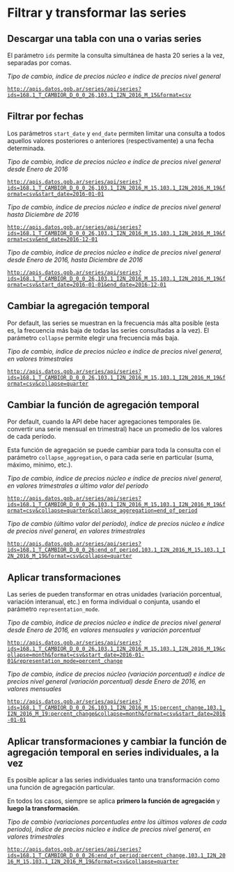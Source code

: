 # Filtrar y transformar las series

## Descargar una tabla con una o varias series

El parámetro `ids` permite la consulta simultánea de hasta 20 series a la vez, separadas por comas.

*Tipo de cambio, índice de precios núcleo e índice de precios nivel general*

[`http://apis.datos.gob.ar/series/api/series?ids=168.1_T_CAMBIOR_D_0_0_26,103.1_I2N_2016_M_15&format=csv`](http://apis.datos.gob.ar/series/api/series?ids=168.1_T_CAMBIOR_D_0_0_26,103.1_I2N_2016_M_15&format=csv
)

## Filtrar por fechas

Los parámetros `start_date` y `end_date` permiten limitar una consulta a todos aquellos valores posteriores o anteriores (respectivamente) a una fecha determinada.

*Tipo de cambio, índice de precios núcleo e índice de precios nivel general desde Enero de 2016*

[`http://apis.datos.gob.ar/series/api/series?ids=168.1_T_CAMBIOR_D_0_0_26,103.1_I2N_2016_M_15,103.1_I2N_2016_M_19&format=csv&start_date=2016-01-01`](http://apis.datos.gob.ar/series/api/series?ids=168.1_T_CAMBIOR_D_0_0_26,103.1_I2N_2016_M_15,103.1_I2N_2016_M_19&format=csv&start_date=2016-01-01
)

*Tipo de cambio, índice de precios núcleo e índice de precios nivel general hasta Diciembre de 2016*

[`http://apis.datos.gob.ar/series/api/series?ids=168.1_T_CAMBIOR_D_0_0_26,103.1_I2N_2016_M_15,103.1_I2N_2016_M_19&format=csv&end_date=2016-12-01`](http://apis.datos.gob.ar/series/api/series?ids=168.1_T_CAMBIOR_D_0_0_26,103.1_I2N_2016_M_15,103.1_I2N_2016_M_19&format=csv&end_date=2016-12-01
)

*Tipo de cambio, índice de precios núcleo e índice de precios nivel general desde Enero de 2016, hasta Diciembre de 2016*

[`http://apis.datos.gob.ar/series/api/series?ids=168.1_T_CAMBIOR_D_0_0_26,103.1_I2N_2016_M_15,103.1_I2N_2016_M_19&format=csv&start_date=2016-01-01&end_date=2016-12-01`](http://apis.datos.gob.ar/series/api/series?ids=168.1_T_CAMBIOR_D_0_0_26,103.1_I2N_2016_M_15,103.1_I2N_2016_M_19&format=csv&start_date=2016-01-01&end_date=2016-12-01
)

## Cambiar la agregación temporal

Por default, las series se muestran en la frecuencia más alta posible (esta es, la frecuencia más baja de todas las series consultadas a la vez). El parámetro `collapse` permite elegir una frecuencia más baja.

*Tipo de cambio, índice de precios núcleo e índice de precios nivel general, en valores trimestrales*

[`http://apis.datos.gob.ar/series/api/series?ids=168.1_T_CAMBIOR_D_0_0_26,103.1_I2N_2016_M_15,103.1_I2N_2016_M_19&format=csv&collapse=quarter`](http://apis.datos.gob.ar/series/api/series?ids=168.1_T_CAMBIOR_D_0_0_26,103.1_I2N_2016_M_15,103.1_I2N_2016_M_19&format=csv&collapse=quarter
)

## Cambiar la función de agregación temporal

Por default, cuando la API debe hacer agregaciones temporales (ie. convertir una serie mensual en trimestral) hace un promedio de los valores de cada período.

Esta función de agregación se puede cambiar para toda la consulta con el parámetro `collapse_aggregation`, o para cada serie en particular (suma, máximo, mínimo, etc.).

*Tipo de cambio, índice de precios núcleo e índice de precios nivel general, en valores trimestrales a último valor del período*

[`http://apis.datos.gob.ar/series/api/series?ids=168.1_T_CAMBIOR_D_0_0_26,103.1_I2N_2016_M_15,103.1_I2N_2016_M_19&format=csv&collapse=quarter&collapse_aggregation=end_of_period`](http://apis.datos.gob.ar/series/api/series?ids=168.1_T_CAMBIOR_D_0_0_26,103.1_I2N_2016_M_15,103.1_I2N_2016_M_19&format=csv&collapse=quarter&collapse_aggregation=end_of_period
)

*Tipo de cambio (último valor del período), índice de precios núcleo e índice de precios nivel general, en valores trimestrales*

[`http://apis.datos.gob.ar/series/api/series?ids=168.1_T_CAMBIOR_D_0_0_26:end_of_period,103.1_I2N_2016_M_15,103.1_I2N_2016_M_19&format=csv&collapse=quarter`](http://apis.datos.gob.ar/series/api/series?ids=168.1_T_CAMBIOR_D_0_0_26:end_of_period,103.1_I2N_2016_M_15,103.1_I2N_2016_M_19&format=csv&collapse=quarter
)

## Aplicar transformaciones

Las series de pueden transformar en otras unidades (variación porcentual, variación interanual, etc.) en forma individual o conjunta, usando el parámetro `representation_mode`.

*Tipo de cambio, índice de precios núcleo e índice de precios nivel general desde Enero de 2016, en valores mensuales y variación porcentual*

[`http://apis.datos.gob.ar/series/api/series?ids=168.1_T_CAMBIOR_D_0_0_26,103.1_I2N_2016_M_15,103.1_I2N_2016_M_19&collapse=month&format=csv&start_date=2016-01-01&representation_mode=percent_change`](http://apis.datos.gob.ar/series/api/series?ids=168.1_T_CAMBIOR_D_0_0_26,103.1_I2N_2016_M_15,103.1_I2N_2016_M_19&collapse=month&format=csv&start_date=2016-01-01&representation_mode=percent_change
)

*Tipo de cambio, índice de precios núcleo (variación porcentual) e índice de precios nivel general (variación porcentual) desde Enero de 2016, en valores mensuales*

[`http://apis.datos.gob.ar/series/api/series?ids=168.1_T_CAMBIOR_D_0_0_26,103.1_I2N_2016_M_15:percent_change,103.1_I2N_2016_M_19:percent_change&collapse=month&format=csv&start_date=2016-01-01`](http://apis.datos.gob.ar/series/api/series?ids=168.1_T_CAMBIOR_D_0_0_26,103.1_I2N_2016_M_15:percent_change,103.1_I2N_2016_M_19:percent_change&collapse=month&format=csv&start_date=2016-01-01
)

## Aplicar transformaciones y cambiar la función de agregación temporal en series individuales, a la vez

Es posible aplicar a las series individuales tanto una transformación como una función de agregación particular.

En todos los casos, siempre se aplica **primero la función de agregación** y **luego la transformación**.

*Tipo de cambio (variaciones porcentuales entre los últimos valores de cada período), índice de precios núcleo e índice de precios nivel general, en valores trimestrales*

[`http://apis.datos.gob.ar/series/api/series?ids=168.1_T_CAMBIOR_D_0_0_26:end_of_period:percent_change,103.1_I2N_2016_M_15,103.1_I2N_2016_M_19&format=csv&collapse=quarter`](http://apis.datos.gob.ar/series/api/series?ids=168.1_T_CAMBIOR_D_0_0_26:end_of_period:percent_change,103.1_I2N_2016_M_15,103.1_I2N_2016_M_19&format=csv&collapse=quarter
)
